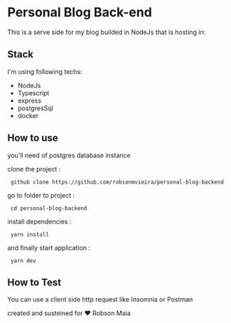 # Personal Blog Back-end

 This is a serve side for my blog builded in NodeJs that is hosting in:

## Stack

I'm using following techs:

- NodeJs
- Typescript
- express
- postgresSql
- docker

## How to use
  you'll need of postgres database instance

 clone the project :
 ```
  github clone https://github.com/robsonmvieira/personal-blog-backend
 ```
 go to folder to project :
 ```
  cd personal-blog-backend
 ```
 install dependencies :
 ```
  yarn install
 ```
 and finally start application :
 ```
  yarn dev
 ```
## How to Test

You can use a client side http request like Insomnia or Postman

created and susteined for :heart: Robson Maia

